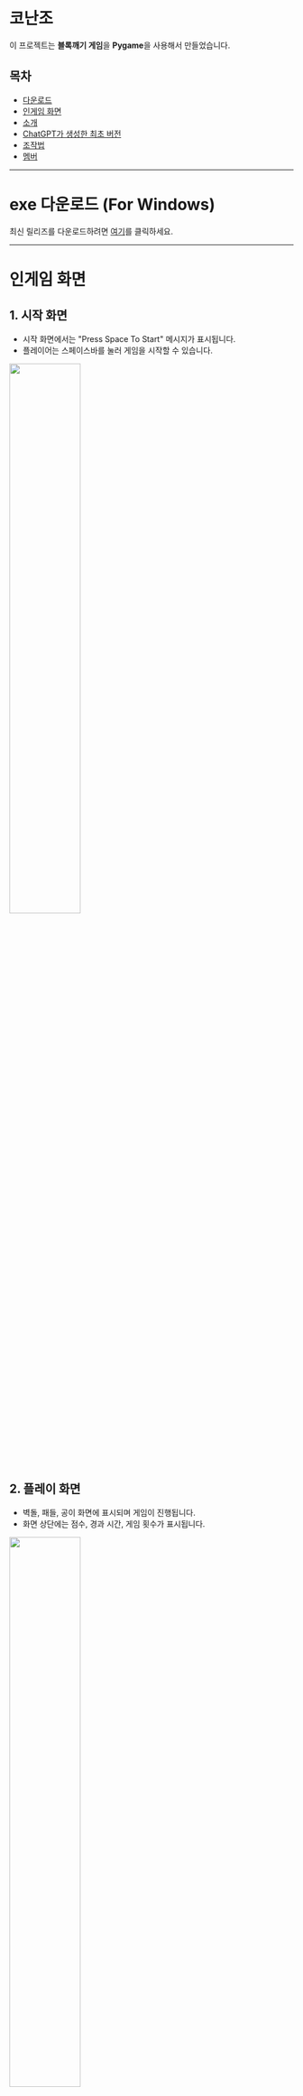 # 코난조

이 프로젝트는 **블록깨기 게임**을 **Pygame**을 사용해서 만들었습니다.

## 목차
- [다운로드](#exe-다운로드-for-windows)
- [인게임 화면](#인게임-화면)
- [소개](#소개)
- [ChatGPT가 생성한 최초 버전](#최초-버전)
- [조작법](#조작법)
- [멤버](#멤버)

-----


# exe 다운로드 (For Windows)  
  
최신 릴리즈를 다운로드하려면 [여기](https://github.com/Jinseok2419342/Conan/releases/tag/1.0.0)를 클릭하세요.

-----

# 인게임 화면

## **1. 시작 화면** 
- 시작 화면에서는 "Press Space To Start" 메시지가 표시됩니다.
- 플레이어는 스페이스바를 눌러 게임을 시작할 수 있습니다.
<img src="https://github.com/user-attachments/assets/d5392003-e738-4da8-ae4c-46d7b6a75ee7" width="50%" height="50%">


## **2. 플레이 화면**
- 벽돌, 패들, 공이 화면에 표시되며 게임이 진행됩니다.
- 화면 상단에는 점수, 경과 시간, 게임 횟수가 표시됩니다.
<img src="https://github.com/user-attachments/assets/976beabb-dbdd-4bdc-a1dd-cde2c373c75e" width="50%" height="50%">
<br><br>
- 스테이지가 지날 수록 `여러번 충돌해야 깨지는 블록`들이 점점 더 많아집니다.
<img src="https://github.com/user-attachments/assets/bb3014e3-ed65-43f3-8420-d00563c290b5" width="50%" height="50%">



## **3. 게임 오버**
- 공이 모두 바닥에 떨어지면 "Game Over" 화면이 표시됩니다.
- 플레이어는 스페이스바를 눌러 게임을 재시작할 수 있습니다.
<img src="https://github.com/user-attachments/assets/d70bc3dd-c64d-496e-ac26-55b65b5869aa" width="50%" height="50%">


## **4. 게임 클리어**

### 스테이지 클리어
- 모든 벽돌을 제거하면 "Game Clear" 화면이 표시됩니다.
- 최종 점수와 경과 시간이 화면에 표시되며, 스페이스바를 눌러 다음 스테이지를 진행할 수 있습니다.
<img src="https://github.com/user-attachments/assets/7cdbd8d0-9124-4fc0-81c1-b724de8cc93e" width="50%" height="50%">

<br>

### 게임 클리어
- 10스테이지를 클리어 시.
- 게임이 완전히 클리어 됩니다.
<img src="https://github.com/user-attachments/assets/fbeb0d38-2463-46fb-8dba-3deb8509fdf6" width="50%" height="50%">



## **5. 일시정지**
- 게임 도중 ESC 혹은 SPACE 키를 누르면 게임이 일시정지 됩니다.
- 일시정지 동안 타이머는 흐르지 않으며 다시 ESC 또는 SPACE 키를 눌러서 다시 이어서 할 수 있습니다.
<img src="https://github.com/user-attachments/assets/8c093c7b-2b11-409d-8090-4a2323382f1c" width="50%" height="50%">



-----

# 소개

## 벽돌깨기 게임(Breakout Game)의 게임 개요

`벽돌깨기`는 플레이어가 패들을 조작하여 공을 튕겨서 벽돌들을 제거하는 아케이드 게임입니다.   
게임에는 다양한 색상의 벽돌, 특별한 아이템들, 파괴 불가능한 벽돌, 여러번 충돌해야 파괴되는 벽돌과 여러 스테이지 등이 포함되어 있으며,

각 스테이지의 모든 벽돌을 제거하여 10스테이지까지 모든 스테이지를 클리어하는 것이 목표인 게임 입니다.

----


### **1. 기본 메커니즘**
- **패들 조작**:
  - 화살표 키(`←`, `→`) 또는 `A`, `D` 키를 사용해 패들을 좌우로 이동합니다.
- **공 이동**:
  - 공은 벽, 패들, 벽돌 등과 충돌하면 튕깁니다.
- **벽돌 제거**:
  - 공이 벽돌과 충돌하면 벽돌이 제거되고, 점수가 증가합니다.
- **패들 판정**
  - 패들의 어느 부분에 공이 튀기냐에 따라 공의 속도가 달라집니다.
  - 추가로 패들이 늘어난 상태에서 끝쪽에 공이 맞으면 공이 훨씬 더 빨라집니다

### **2. 아이템**
- **패들 크기 증가 아이템**:
  - 패들의 좌우 길이가 증가합니다.
- **공 개수 증가 아이템**:
  - 추가 공이 생성되어 여러 공을 동시에 다룰 수 있습니다.
- **파괴 불가능한 벽돌 생성 아이템**:
  - 제거할 수 없는 회색 벽돌이 새로 생성됩니다.

### **3. 스테이지**
- 모든 벽돌을 부수면 다음 스테이지로 이동하게 됩니다.
- 총 10스테이지까지 있습니다.
- 스테이지가 진행될 수록 `여러번 타격해야 사라지는 벽돌` 수가 많아집니다.
- 스테이지가 진행될 수록 공의 최대 속도가 더 빨라집니다.

### **4. 점수 및 시간**
- **점수 계산**:
  - 벽돌 제거 시 10점이 추가됩니다.
- **경과 시간**:
  - 게임 시작부터의 경과 시간이 상단에 표시됩니다.
  - 일시정지 동안은 타이머 시간이 흐르지 않습니다.
- **게임 횟수**:
  - 현재 진행 중인 게임 횟수가 표시됩니다.
  - 클리어 후 다시 게임 시작시 게임 횟수가 초기화 됩니다.


---

## 최초 버전
ChatGPT가 생성한 최초 버전입니다. ( gif 이미지 )  

![gpt_first](https://github.com/user-attachments/assets/06657891-16fa-496b-845b-564d36715004)

-----

## 조작법
| 키보드 입력 | 동작                              |
|-------------|-----------------------------------|
| `←`, `A`    | 패들을 왼쪽으로 이동              |
| `→`, `D`    | 패들을 오른쪽으로 이동            |
| `SPACE`     | 게임 시작 / 일시정지 / 재시작      |
| `ESC`       | 일시정지 / 재시작              |

-----

## 멤버

- [장진석](https://github.com/Jinseok2419342)
- [정현국](https://github.com/ehfl21)
- [고지호](https://github.com/jiho050718)
- [최은성](https://github.com/eunsg1)
- [김건우](https://github.com/urobo12)
- [김수한](https://github.com/suhan1029)
- [양경윤](https://github.com/kyungyunie)
